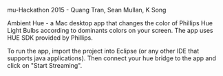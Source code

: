 mu-Hackathon 2015 - Quang Tran, Sean Mullan, K Song

Ambient Hue - a Mac desktop app that changes the color of Phillips Hue Light Bulbs according to dominants colors on your screen.
The app uses HUE SDK provided by Phillips. 

To run the app, import the project into Eclipse (or any other IDE that supports java applications). Then connect your hue bridge to the app and click on "Start Streaming".
